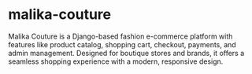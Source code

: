 # malika-couture
Malika Couture is a Django-based fashion e-commerce platform with features like product catalog, shopping cart, checkout, payments, and admin management. Designed for boutique stores and brands, it offers a seamless shopping experience with a modern, responsive design.
